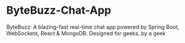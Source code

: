 <h1>ByteBuzz-Chat-App</h1>
<p>ByteBuzz: A blazing-fast real-time chat app powered by Spring Boot, WebSockets, React &amp; MongoDB. Designed for geeks, by a geek</p>
